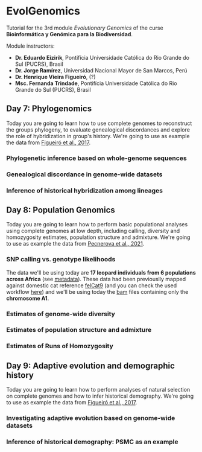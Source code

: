 # EvolGenomics
Tutorial for the 3rd module *Evolutionary Genomics*  of the curse **Bioinformática y Genómica para la Biodiversidad**.

Module instructors:
- **Dr. Eduardo Eizirik**, Pontifícia Universidade Católica do Rio Grande do Sul (PUCRS), Brasil
- **Dr. Jorge Ramírez**, Universidad Nacional Mayor de San Marcos, Perú
- **Dr. Henrique Vieira Figueiró**, (?)
- **Msc. Fernanda Trindade**, Pontifícia Universidade Católica do Rio Grande do Sul (PUCRS), Brasil

## Day 7: Phylogenomics
Today you are going to learn how to use complete genomes to reconstruct the groups phylogeny, to evaluate genealogical discordances and explore the role of hybridization in group's history. We're going to use as example the data from [Figueiró et al., 2017](https://www.science.org/doi/10.1126/sciadv.1700299).

### Phylogenetic inference based on whole-genome sequences
### Genealogical discordance in genome-wide datasets
### Inference of historical hybridization among lineages

## Day 8: Population Genomics
Today you are going to learn how to perform basic populational analyses using complete genomes at low depth, including calling, diversity and homozygosity estimates, population structure and admixture. We're going to use as example the data from [Pecnerova et al., 2021](https://doi.org/10.1016/j.cub.2021.01.064).

### SNP calling vs. genotype likelihoods
The data we'll be using today are **17 leopard individuals from 6 populations across Africa** (see [metadata](https://github.com/ffertrindade/EvolGenomics/blob/main/data/metadata.csv)). These data had been previouslly mapped against domestic cat reference [felCat9](https://www.ncbi.nlm.nih.gov/assembly/GCF_000181335.3) (and you can check the used workflow [here](https://github.com/ffertrindade/EvolGenomics/tree/main/workflows/fastq2bam)) and we'll be using today the [bam](https://github.com/ffertrindade/EvolGenomics/tree/main/data/leopard_population) files containing only the **chromosome A1**.

### Estimates of genome-wide diversity
### Estimates of population structure and admixture
### Estimates of Runs of Homozygosity

## Day 9: Adaptive evolution and demographic history
Today you are going to learn how to perform analyses of natural selection on complete genomes and how to infer historical demography. We're going to use as example the data from [Figueiró et al., 2017](https://www.science.org/doi/10.1126/sciadv.1700299).

### Investigating adaptive evolution based on genome-wide datasets
### Inference of historical demography: PSMC as an example

